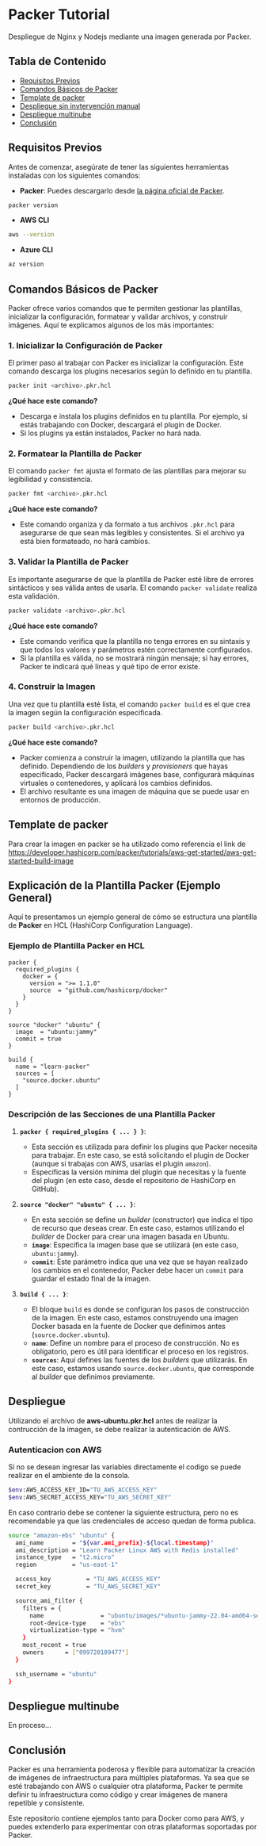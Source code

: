 # Packer Tutorial
Despliegue de Nginx y Nodejs mediante una imagen generada por Packer.

## Tabla de Contenido

- [Requisitos Previos](#requisitos-previos)
- [Comandos Básicos de Packer](#comandos-básicos-de-packer)
- [Template de packer](#template-de-packer)
- [Despliegue sin invtervención manual](#despliegue)
- [Despliegue multinube](#despliegue-multinube)
- [Conclusión](#conclusión)


## Requisitos Previos

Antes de comenzar, asegúrate de tener las siguientes herramientas instaladas con los siguientes comandos:

- **Packer**: Puedes descargarlo desde [la página oficial de Packer](https://www.packer.io/downloads).
```bash
packer version
```
- **AWS CLI**
```bash
aws --version
```
- **Azure CLI** 
```bash
az version
```

## Comandos Básicos de Packer

Packer ofrece varios comandos que te permiten gestionar las plantillas, inicializar la configuración, formatear y validar archivos, y construir imágenes. Aquí te explicamos algunos de los más importantes:

### 1. Inicializar la Configuración de Packer

El primer paso al trabajar con Packer es inicializar la configuración. Este comando descarga los plugins necesarios según lo definido en tu plantilla.

```bash
packer init <archivo>.pkr.hcl
```

**¿Qué hace este comando?**

- Descarga e instala los plugins definidos en tu plantilla. Por ejemplo, si estás trabajando con Docker, descargará el plugin de Docker.
- Si los plugins ya están instalados, Packer no hará nada.

### 2. Formatear la Plantilla de Packer

El comando `packer fmt` ajusta el formato de las plantillas para mejorar su legibilidad y consistencia.

```bash
packer fmt <archivo>.pkr.hcl
```

**¿Qué hace este comando?**

- Este comando organiza y da formato a tus archivos `.pkr.hcl` para asegurarse de que sean más legibles y consistentes. Si el archivo ya está bien formateado, no hará cambios.

### 3. Validar la Plantilla de Packer

Es importante asegurarse de que la plantilla de Packer esté libre de errores sintácticos y sea válida antes de usarla. El comando `packer validate` realiza esta validación.

```bash
packer validate <archivo>.pkr.hcl
```

**¿Qué hace este comando?**

- Este comando verifica que la plantilla no tenga errores en su sintaxis y que todos los valores y parámetros estén correctamente configurados.
- Si la plantilla es válida, no se mostrará ningún mensaje; si hay errores, Packer te indicará qué líneas y qué tipo de error existe.

### 4. Construir la Imagen

Una vez que tu plantilla esté lista, el comando `packer build` es el que crea la imagen según la configuración especificada.

```bash
packer build <archivo>.pkr.hcl
```

**¿Qué hace este comando?**

- Packer comienza a construir la imagen, utilizando la plantilla que has definido. Dependiendo de los _builders_ y _provisioners_ que hayas especificado, Packer descargará imágenes base, configurará máquinas virtuales o contenedores, y aplicará los cambios definidos.
- El archivo resultante es una imagen de máquina que se puede usar en entornos de producción.


## Template de packer
Para crear la imagen en packer se ha utilizado como referencia el link de https://developer.hashicorp.com/packer/tutorials/aws-get-started/aws-get-started-build-image

## Explicación de la Plantilla Packer (Ejemplo General)

Aquí te presentamos un ejemplo general de cómo se estructura una plantilla de **Packer** en HCL (HashiCorp Configuration Language).

### Ejemplo de Plantilla Packer en HCL

```hcl
packer {
  required_plugins {
    docker = {
      version = ">= 1.1.0"
      source  = "github.com/hashicorp/docker"
    }
  }
}

source "docker" "ubuntu" {
  image  = "ubuntu:jammy"
  commit = true
}

build {
  name = "learn-packer"
  sources = [
    "source.docker.ubuntu"
  ]
}
```

### Descripción de las Secciones de una Plantilla Packer

1. **`packer { required_plugins { ... } }`**:
   - Esta sección es utilizada para definir los plugins que Packer necesita para trabajar. En este caso, se está solicitando el plugin de Docker (aunque si trabajas con AWS, usarías el plugin `amazon`).
   - Especificas la versión mínima del plugin que necesitas y la fuente del plugin (en este caso, desde el repositorio de HashiCorp en GitHub).
2. **`source "docker" "ubuntu" { ... }`**:

   - En esta sección se define un _builder_ (constructor) que indica el tipo de recurso que deseas crear. En este caso, estamos utilizando el _builder_ de Docker para crear una imagen basada en Ubuntu.
   - **`image`**: Especifica la imagen base que se utilizará (en este caso, `ubuntu:jammy`).
   - **`commit`**: Este parámetro indica que una vez que se hayan realizado los cambios en el contenedor, Packer debe hacer un `commit` para guardar el estado final de la imagen.

3. **`build { ... }`**:
   - El bloque `build` es donde se configuran los pasos de construcción de la imagen. En este caso, estamos construyendo una imagen Docker basada en la fuente de Docker que definimos antes (`source.docker.ubuntu`).
   - **`name`**: Define un nombre para el proceso de construcción. No es obligatorio, pero es útil para identificar el proceso en los registros.
   - **`sources`**: Aquí defines las fuentes de los _builders_ que utilizarás. En este caso, estamos usando `source.docker.ubuntu`, que corresponde al _builder_ que definimos previamente.



## Despliegue

Utilizando el archivo de **aws-ubuntu.pkr.hcl** antes de realizar la contrucción de la imagen, se debe realizar la autenticación de AWS.

### Autenticacion con AWS
Si no se desean ingresar las variables directamente el codigo se puede realizar en el ambiente de la consola.

```bash
$env:AWS_ACCESS_KEY_ID="TU_AWS_ACCESS_KEY"
$env:AWS_SECRET_ACCESS_KEY="TU_AWS_SECRET_KEY"
```

En caso contrario debe se contener la siguiente estructura, pero no es recomendable ya que las credenciales de acceso quedan de forma publica.
```bash
source "amazon-ebs" "ubuntu" {
  ami_name        = "${var.ami_prefix}-${local.timestamp}"
  ami_description = "Learn Packer Linux AWS with Redis installed"
  instance_type   = "t2.micro"
  region          = "us-east-1"

  access_key          = "TU_AWS_ACCESS_KEY"
  secret_key          = "TU_AWS_SECRET_KEY"

  source_ami_filter {
    filters = {
      name                = "ubuntu/images/*ubuntu-jammy-22.04-amd64-server-*"
      root-device-type    = "ebs"
      virtualization-type = "hvm"
    }
    most_recent = true
    owners      = ["099720109477"]
  }

  ssh_username = "ubuntu"
}
```

## Despliegue multinube

En proceso...

## Conclusión

Packer es una herramienta poderosa y flexible para automatizar la creación de imágenes de infraestructura para múltiples plataformas. Ya sea que se esté trabajando con AWS o cualquier otra plataforma, Packer te permite definir tu infraestructura como código y crear imágenes de manera repetible y consistente.

Este repositorio contiene ejemplos tanto para Docker como para AWS, y puedes extenderlo para experimentar con otras plataformas soportadas por Packer.
